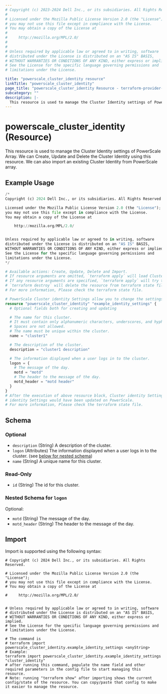 ```yaml
---
# Copyright (c) 2023-2024 Dell Inc., or its subsidiaries. All Rights Reserved.
#
# Licensed under the Mozilla Public License Version 2.0 (the "License");
# you may not use this file except in compliance with the License.
# You may obtain a copy of the License at
#
#     http://mozilla.org/MPL/2.0/
#
#
# Unless required by applicable law or agreed to in writing, software
# distributed under the License is distributed on an "AS IS" BASIS,
# WITHOUT WARRANTIES OR CONDITIONS OF ANY KIND, either express or implied.
# See the License for the specific language governing permissions and
# limitations under the License.

title: "powerscale_cluster_identity resource"
linkTitle: "powerscale_cluster_identity"
page_title: "powerscale_cluster_identity Resource - terraform-provider-powerscale"
subcategory: ""
description: |-
  This resource is used to manage the Cluster Identity settings of PowerScale Array. We can Create, Update and Delete the Cluster Identity using this resource. We can also import an existing Cluster Identity from PowerScale array.
---
```


# powerscale_cluster_identity (Resource)

This resource is used to manage the Cluster Identity settings of PowerScale Array. We can Create, Update and Delete the Cluster Identity using this resource. We can also import an existing Cluster Identity from PowerScale array.


## Example Usage

```terraform
/*
Copyright (c) 2024 Dell Inc., or its subsidiaries. All Rights Reserved.

Licensed under the Mozilla Public License Version 2.0 (the "License");
you may not use this file except in compliance with the License.
You may obtain a copy of the License at

    http://mozilla.org/MPL/2.0/


Unless required by applicable law or agreed to in writing, software
distributed under the License is distributed on an "AS IS" BASIS,
WITHOUT WARRANTIES OR CONDITIONS OF ANY KIND, either express or implied.
See the License for the specific language governing permissions and
limitations under the License.
*/

# Available actions: Create, Update, Delete and Import.
# If resource arguments are omitted, `terraform apply` will load Cluster identity Settings from PowerScale, and save to terraform state file.
# If any resource arguments are specified, `terraform apply` will try to load Cluster identity Settings (if not loaded) and update the settings.
# `terraform destroy` will delete the resource from terraform state file rather than deleting identity Settings from PowerScale.
# For more information, Please check the terraform state file.

# PowerScale Cluster identity Settings allow you to change the settings of identity
resource "powerscale_cluster_identity" "example_identity_settings" {
  # Optional fields both for creating and updating

  # The name for this cluster.
  # It must contain only alphanumeric characters, underscores, and hyphens.
  # Spaces are not allowed.
  # The name must be unique within the cluster.
  name = "cluster1"

  # The description of the cluster.
  description = "cluster1 description"

  # The information displayed when a user logs in to the cluster.
  logon = {
    # The message of the day.
    motd = "motd"
    # The header to the message of the day.
    motd_header = "motd header"
  }
}
# After the execution of above resource block, Cluster identity Settings would have been cached in terraform state file, or
# identity Settings would have been updated on PowerScale.
# For more information, Please check the terraform state file.
```

<!-- schema generated by tfplugindocs -->
## Schema

### Optional

- `description` (String) A description of the cluster.
- `logon` (Attributes) The information displayed when a user logs in to the cluster. (see [below for nested schema](#nestedatt--logon))
- `name` (String) A unique name for this cluster.

### Read-Only

- `id` (String) The id for this cluster.

<a id="nestedatt--logon"></a>
### Nested Schema for `logon`

Optional:

- `motd` (String) The message of the day.
- `motd_header` (String) The header to the message of the day.

## Import

Import is supported using the following syntax:

```shell
# Copyright (c) 2024 Dell Inc., or its subsidiaries. All Rights Reserved.

# Licensed under the Mozilla Public License Version 2.0 (the "License");
# you may not use this file except in compliance with the License.
# You may obtain a copy of the License at

#     http://mozilla.org/MPL/2.0/


# Unless required by applicable law or agreed to in writing, software
# distributed under the License is distributed on an "AS IS" BASIS,
# WITHOUT WARRANTIES OR CONDITIONS OF ANY KIND, either express or implied.
# See the License for the specific language governing permissions and
# limitations under the License.

# The command is
# terraform import powerscale_cluster_identity.example_identity_settings <anyString>
# Example:
terraform import powerscale_cluster_identity.example_identity_settings "cluster_identity"
# after running this command, populate the name field and other required parameters in the config file to start managing this resource.
# Note: running "terraform show" after importing shows the current config/state of the resource. You can copy/paste that config to make it easier to manage the resource.
```